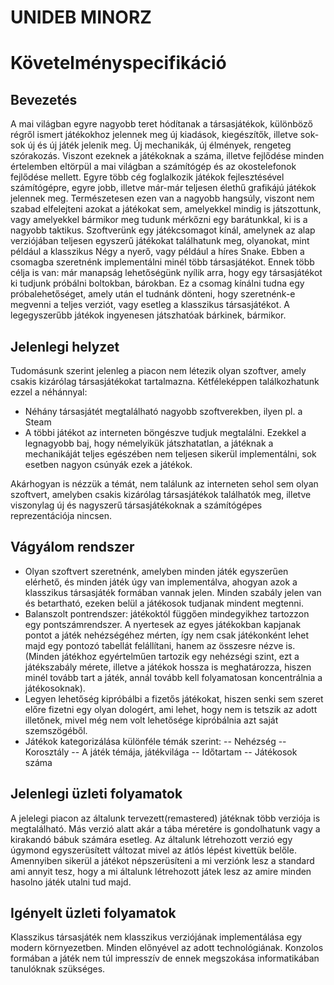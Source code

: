 # UNIDEB MINORZ
# Követelményspecifikáció

## Bevezetés

A mai világban egyre nagyobb teret hódítanak a társasjátékok,
különböző régről ismert játékokhoz jelennek meg új kiadások,
kiegészítők, illetve sok-sok új és új játék jelenik meg.
Új mechanikák, új élmények, rengeteg szórakozás.
Viszont ezeknek a játékoknak a száma, illetve fejlődése
minden értelemben eltörpül a mai világban a számítógép és az
okostelefonok fejlődése mellett. Egyre több cég foglalkozik
játékok fejlesztésével számítógépre, egyre jobb, illetve
már-már teljesen élethű grafikájú játékok jelennek meg.
Természetesen ezen van a nagyobb hangsúly, viszont nem szabad
elfelejteni azokat a játékokat sem, amelyekkel mindig is játszottunk,
vagy amelyekkel bármikor meg tudunk mérkőzni egy barátunkkal,
ki is a nagyobb taktikus.
Szoftverünk egy játékcsomagot kínál, amelynek az alap verziójában
teljesen egyszerű játékokat találhatunk meg, olyanokat, mint
például a klasszikus Négy a nyerő, vagy például a híres Snake.
Ebben a csomagba szeretnénk implementálni minél több
társasjátékot.
Ennek több célja is van: már manapság lehetőségünk nyílik
arra, hogy egy társasjátékot ki tudjunk próbálni boltokban,
bárokban. Ez a csomag kínálni tudna egy próbalehetőséget,
amely után el tudnánk dönteni, hogy szeretnénk-e megvenni a
teljes verziót, vagy esetleg a klasszikus társasjátékot.
A legegyszerűbb játékok ingyenesen játszhatóak bárkinek,
bármikor.

## Jelenlegi helyzet

Tudomásunk szerint jelenleg a piacon nem létezik olyan szoftver,
amely csakis kizárólag társasjátékokat tartalmazna.
Kétféleképpen találkozhatunk ezzel a néhánnyal:
- Néhány társasjátét megtalálható nagyobb szoftverekben,
ilyen pl. a Steam
- A többi játékot az interneten böngészve tudjuk megtalálni.
Ezekkel a legnagyobb baj, hogy némelyikük játszhatatlan,
a játéknak a mechanikáját teljes egészében nem teljesen 
sikerül implementálni, sok esetben nagyon csúnyák ezek a játékok.

Akárhogyan is nézzük a témát, nem találunk az interneten
sehol sem olyan szoftvert, amelyben csakis kizárólag társasjátékok
találhatók meg, illetve viszonylag új és nagyszerű társasjátékoknak
a számítógépes reprezentációja nincsen.

## Vágyálom rendszer

- Olyan szoftvert szeretnénk, amelyben minden játék egyszerűen
elérhető, és minden játék úgy van implementálva, ahogyan
azok a klasszikus társasjáték formában vannak jelen.
Minden szabály jelen van és betartható, ezeken belül a 
játékosok tudjanak mindent megtenni.
- Balanszolt pontrendszer: játékoktól függően mindegyikhez
tartozzon egy pontszámrendszer. A nyertesek az egyes játékokban
kapjanak pontot a játék nehézségéhez mérten, így nem csak
játékonként lehet majd egy pontozó tabellát felállítani,
hanem az összesre nézve is. (Minden játékhoz egyértelműen
tartozik egy nehézségi szint, ezt a játékszabály mérete,
illetve a játékok hossza is meghatározza, hiszen minél
tovább tart a játék, annál tovább kell folyamatosan
koncentrálnia a játékosoknak).
- Legyen lehetőség kipróbálbi a fizetős játékokat, hiszen
senki sem szeret előre fizetni egy olyan dologért, ami lehet,
hogy nem is tetszik az adott illetőnek, mivel még nem volt
lehetősége kipróbálnia azt saját szemszögéből.
- Játékok kategorizálása különféle témák szerint:
-- Nehézség
-- Korosztály
-- A játék témája, játékvilága
-- Időtartam
-- Játékosok száma

## Jelenlegi üzleti folyamatok

A jelelegi piacon az általunk tervezett(remastered) játéknak
több verziója is megtalálható. Más verzió alatt akár a tába
méretére is gondolhatunk vagy a kirakandó bábuk számára esetleg.
Az általunk létrehozott verzió egy úgymond egyszerüsített változat
mivel az átlós lépést kivettük belőle. Amennyiben sikerül a játékot 
népszerüsíteni a mi verziónk lesz a standard ami annyit tesz, hogy 
a mi általunk létrehozott játek lesz az amire minden hasolno játék 
utalni tud majd.

## Igényelt üzleti folyamatok

Klasszikus társasjáték nem klasszikus verziójának implementálása egy modern környezetben. Minden előnyével az adott 
technológiának. Konzolos formában a játék nem túl impresszív de ennek megszokása informatikában tanulóknak szükséges.










